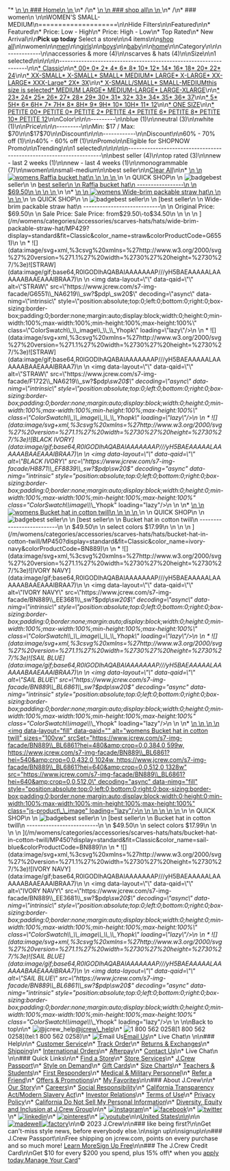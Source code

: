 "*   [\n    \n    ### Home\n    \n    ](/)\n*   /\n*   [\n    \n    ### shop all\n    \n    ](/all)\n*   /\n*   ### women\n    \n\nWOMEN'S SMALL-MEDIUM\n====================\n\nHide Filters\n\nFeatured\n\n*   Featured\n*   Price: Low - High\n*   Price: High - Low\n*   Top Rated\n*   New Arrival\n\n**Pick up today** Select a store\n\n4 items\n\n[shop all](/all/?crawl=no)\n\nwomen\n\n[men](/all/mens?crawl=no)\n\n[girls](/all/girls?crawl=no)\n\n[boys](/all/boys?crawl=no)\n\n[baby](/all/baby?crawl=no)\n\n[home](/all/home?crawl=no)\n\nCategory\n\n\n------------\n\n[](/all/womens?sub-categories=womens-shopall-accessoriesAndMore&crawl=no&size=SMALL-MEDIUM&trending=bestSeller)accessories & more (4)\n\n[](/all/womens?sub-categories=womens-shopall-scarvesAndHats&crawl=no&size=SMALL-MEDIUM&trending=bestSeller)scarves & hats (4)\n\nSize\n\n1 selected[](/all/womens?crawl=no&trending=bestSeller)\n\n\n\n\n------------------------------------------------------------------\n\n[*   Classic](/all/womens?crawl=no&fit=Classic&size=SMALL-MEDIUM&trending=bestSeller)\n\n[*   00](/all/womens?crawl=no&size=00,SMALL-MEDIUM&trending=bestSeller)[*   0](/all/womens?crawl=no&size=0,SMALL-MEDIUM&trending=bestSeller)[*   2](/all/womens?crawl=no&size=2,SMALL-MEDIUM&trending=bestSeller)[*   4](/all/womens?crawl=no&size=4,SMALL-MEDIUM&trending=bestSeller)[*   6](/all/womens?crawl=no&size=6,SMALL-MEDIUM&trending=bestSeller)[*   8](/all/womens?crawl=no&size=8,SMALL-MEDIUM&trending=bestSeller)[*   10](/all/womens?crawl=no&size=10,SMALL-MEDIUM&trending=bestSeller)[*   12](/all/womens?crawl=no&size=12,SMALL-MEDIUM&trending=bestSeller)[*   14](/all/womens?crawl=no&size=14,SMALL-MEDIUM&trending=bestSeller)[*   16](/all/womens?crawl=no&size=16,SMALL-MEDIUM&trending=bestSeller)[*   18](/all/womens?crawl=no&size=18,SMALL-MEDIUM&trending=bestSeller)[*   20](/all/womens?crawl=no&size=20,SMALL-MEDIUM&trending=bestSeller)[*   22](/all/womens?crawl=no&size=22,SMALL-MEDIUM&trending=bestSeller)[*   24](/all/womens?crawl=no&size=24,SMALL-MEDIUM&trending=bestSeller)\n\n[*   XX-SMALL](/all/womens?crawl=no&size=SMALL-MEDIUM,XX-SMALL&trending=bestSeller)[*   X-SMALL](/all/womens?crawl=no&size=SMALL-MEDIUM,X-SMALL&trending=bestSeller)[*   SMALL](/all/womens?crawl=no&size=SMALL,SMALL-MEDIUM&trending=bestSeller)[*   MEDIUM](/all/womens?crawl=no&size=MEDIUM,SMALL-MEDIUM&trending=bestSeller)[*   LARGE](/all/womens?crawl=no&size=LARGE,SMALL-MEDIUM&trending=bestSeller)[*   X-LARGE](/all/womens?crawl=no&size=SMALL-MEDIUM,X-LARGE&trending=bestSeller)[*   XX-LARGE](/all/womens?crawl=no&size=SMALL-MEDIUM,XX-LARGE&trending=bestSeller)[*   XXX-Large](/all/womens?crawl=no&size=SMALL-MEDIUM,XXXL&trending=bestSeller)[*   2X](/all/womens?crawl=no&size=2X,SMALL-MEDIUM&trending=bestSeller)[*   3X](/all/womens?crawl=no&size=3X,SMALL-MEDIUM&trending=bestSeller)\n\n[*   X-SMALL/SMALL](/all/womens?crawl=no&size=SMALL-MEDIUM,X-SMALL%2FSMALL&trending=bestSeller)[*   SMALL-MEDIUMthis size is selected](/all/womens?crawl=no&trending=bestSeller)[*   MEDIUM LARGE](/all/womens?crawl=no&size=MEDIUM%20LARGE,SMALL-MEDIUM&trending=bestSeller)[*   MEDIUM-LARGE](/all/womens?crawl=no&size=MEDIUM-LARGE,SMALL-MEDIUM&trending=bestSeller)[*   LARGE-XLARGE](/all/womens?crawl=no&size=LARGE-XLARGE,SMALL-MEDIUM&trending=bestSeller)\n\n[*   23](/all/womens?crawl=no&size=23,SMALL-MEDIUM&trending=bestSeller)[*   24](/all/womens?crawl=no&size=24G,SMALL-MEDIUM&trending=bestSeller)[*   25](/all/womens?crawl=no&size=25,SMALL-MEDIUM&trending=bestSeller)[*   26](/all/womens?crawl=no&size=26,SMALL-MEDIUM&trending=bestSeller)[*   27](/all/womens?crawl=no&size=27,SMALL-MEDIUM&trending=bestSeller)[*   28](/all/womens?crawl=no&size=28,SMALL-MEDIUM&trending=bestSeller)[*   29](/all/womens?crawl=no&size=29,SMALL-MEDIUM&trending=bestSeller)[*   30](/all/womens?crawl=no&size=30,SMALL-MEDIUM&trending=bestSeller)[*   31](/all/womens?crawl=no&size=31,SMALL-MEDIUM&trending=bestSeller)[*   32](/all/womens?crawl=no&size=32,SMALL-MEDIUM&trending=bestSeller)[*   33](/all/womens?crawl=no&size=33,SMALL-MEDIUM&trending=bestSeller)[*   34](/all/womens?crawl=no&size=34,SMALL-MEDIUM&trending=bestSeller)[*   35](/all/womens?crawl=no&size=35,SMALL-MEDIUM&trending=bestSeller)[*   36](/all/womens?crawl=no&size=36,SMALL-MEDIUM&trending=bestSeller)[*   37](/all/womens?crawl=no&size=37,SMALL-MEDIUM&trending=bestSeller)\n\n[*   5](/all/womens?crawl=no&size=5%20MEDIUM,SMALL-MEDIUM&trending=bestSeller)[*   5H](/all/womens?crawl=no&size=5H%20MEDIUM,SMALL-MEDIUM&trending=bestSeller)[*   6](/all/womens?crawl=no&size=6%20MEDIUM,SMALL-MEDIUM&trending=bestSeller)[*   6H](/all/womens?crawl=no&size=6H%20MEDIUM,SMALL-MEDIUM&trending=bestSeller)[*   7](/all/womens?crawl=no&size=7%20MEDIUM,SMALL-MEDIUM&trending=bestSeller)[*   7H](/all/womens?crawl=no&size=7H%20MEDIUM,SMALL-MEDIUM&trending=bestSeller)[*   8](/all/womens?crawl=no&size=8%20MEDIUM,SMALL-MEDIUM&trending=bestSeller)[*   8H](/all/womens?crawl=no&size=8H%20MEDIUM,SMALL-MEDIUM&trending=bestSeller)[*   9](/all/womens?crawl=no&size=9%20MEDIUM,SMALL-MEDIUM&trending=bestSeller)[*   9H](/all/womens?crawl=no&size=9H%20MEDIUM,SMALL-MEDIUM&trending=bestSeller)[*   10](/all/womens?crawl=no&size=10%20MEDIUM,SMALL-MEDIUM&trending=bestSeller)[*   10H](/all/womens?crawl=no&size=10H%20MEDIUM,SMALL-MEDIUM&trending=bestSeller)[*   11](/all/womens?crawl=no&size=11%20MEDIUM,SMALL-MEDIUM&trending=bestSeller)[*   12](/all/womens?crawl=no&size=12%20MEDIUM,SMALL-MEDIUM&trending=bestSeller)\n\n[*   ONE SIZE](/all/womens?crawl=no&size=ONE%20SIZE,SMALL-MEDIUM&trending=bestSeller)\n\n[*   PETITE 00](/all/womens?crawl=no&size=PETITE%2000,SMALL-MEDIUM&trending=bestSeller)[*   PETITE 0](/all/womens?crawl=no&size=PETITE%200,SMALL-MEDIUM&trending=bestSeller)[*   PETITE 2](/all/womens?crawl=no&size=PETITE%202,SMALL-MEDIUM&trending=bestSeller)[*   PETITE 4](/all/womens?crawl=no&size=PETITE%204,SMALL-MEDIUM&trending=bestSeller)[*   PETITE 6](/all/womens?crawl=no&size=PETITE%206,SMALL-MEDIUM&trending=bestSeller)[*   PETITE 8](/all/womens?crawl=no&size=PETITE%208,SMALL-MEDIUM&trending=bestSeller)[*   PETITE 10](/all/womens?crawl=no&size=PETITE%2010,SMALL-MEDIUM&trending=bestSeller)[*   PETITE 12](/all/womens?crawl=no&size=PETITE%2012,SMALL-MEDIUM&trending=bestSeller)\n\nColor\n\n\n---------\n\n[](/all/womens?crawl=no&l_color=root-blue&size=SMALL-MEDIUM&trending=bestSeller)blue (1)\n\n[](/all/womens?crawl=no&l_color=root-neutral&size=SMALL-MEDIUM&trending=bestSeller)neutral (3)\n\n[](/all/womens?crawl=no&l_color=root-white&size=SMALL-MEDIUM&trending=bestSeller)white (1)\n\nPrice\n\n\n---------\n\nMin: $17 / Max: $70\n\n$17$70\n\nDiscount\n\n\n------------\n\nDiscount\n\n[](/all/womens?crawl=no&discount=60to70Off&size=SMALL-MEDIUM&trending=bestSeller)60% - 70% off (1)\n\n[](/all/womens?crawl=no&discount=40to60Off&size=SMALL-MEDIUM&trending=bestSeller)40% - 60% off (1)\n\nPromo\n\n[](/all/womens?crawl=no&pmid=msg-30-off-full-price%2Cmsg-pam-promo%2Cmsg-30-off-sale~SHOPNOW&size=SMALL-MEDIUM&trending=bestSeller)Eligible for SHOPNOW Promo\n\nTrending\n\n1 selected[](/all/womens?crawl=no&size=SMALL-MEDIUM)\n\n\n\n\n--------------------------------------------------------------------\n\n[](/all/womens?crawl=no&size=SMALL-MEDIUM)best seller (4)\n\n[](/all/womens?crawl=no&size=SMALL-MEDIUM&trending=bestSeller,topRated)top rated (3)\n\n[](/all/womens?crawl=no&size=SMALL-MEDIUM&trending=bestSeller,newLast2Weeks)new - last 2 weeks (1)\n\n[](/all/womens?crawl=no&size=SMALL-MEDIUM&trending=bestSeller,newLast4Weeks)new - last 4 weeks (1)\n\n[](/all/womens?crawl=no&size=SMALL-MEDIUM&trending=bestSeller,monogrammable)monogrammable (7)\n\nwomen[](/all/?crawl=no)\n\nsmall-medium[](/all/womens?crawl=no&trending=bestSeller)\n\nbest seller[](/all/womens?crawl=no&size=SMALL-MEDIUM)\n\n[Clear All](/all/?crawl=no)\n\n*   [\n    \n    ![womens Raffia bucket hat](https://www.jcrew.com/s7-img-facade/AY699_EB9318_m?hei=640&crop=0,0,512,0)\n    \n    \n    \n    ](/p/womens/categories/accessories/scarves-hats/hats/raffia-bucket-hat/AY699?display=standard&fit=Classic&color_name=natural-straw&colorProductCode=AY699)\n    \n    QUICK SHOP\n    \n    ![badge](https://www.jcrew.com/s7-img-facade/TS)best seller\n    \n    [best seller\n    \n    Raffia bucket hat\n    -----------------\n    \n    $69.50\n    \n    \n    \n    ](/p/womens/categories/accessories/scarves-hats/hats/raffia-bucket-hat/AY699?display=standard&fit=Classic&color_name=natural-straw&colorProductCode=AY699)\n    \n*   [\n    \n    ![womens Wide-brim packable straw hat](https://www.jcrew.com/s7-img-facade/G6551_NA6219_m?hei=640&crop=0,0,512,0)\n    \n    \n    \n    ](/m/womens/categories/accessories/scarves-hats/hats/wide-brim-packable-straw-hat/MP429?display=standard&fit=Classic&color_name=straw&colorProductCode=G6551)\n    \n    QUICK SHOP\n    \n    ![badge](https://www.jcrew.com/s7-img-facade/TS)best seller\n    \n    [best seller\n    \n    Wide-brim packable straw hat\n    ----------------------------\n    \n    Original Price: $69.50\n    \n    Sale Price: Sale Price: from$29.50\\-to$34.50\n    \n    \n    \n    ](/m/womens/categories/accessories/scarves-hats/hats/wide-brim-packable-straw-hat/MP429?display=standard&fit=Classic&color_name=straw&colorProductCode=G6551)\n    \n    *   ![](data:image/svg+xml,%3csvg%20xmlns=%27http://www.w3.org/2000/svg%27%20version=%271.1%27%20width=%2730%27%20height=%2730%27/%3e)![STRAW](data:image/gif;base64,R0lGODlhAQABAIAAAAAAAP///yH5BAEAAAAALAAAAAABAAEAAAIBRAA7)\n        \n        <img data-layout=\"\" data-qaid=\"\" alt=\"STRAW\" src=\"https://www.jcrew.com/s7-img-facade/G6551\\_NA6219\\_sw?$pdp\\_sw20$\" decoding=\"async\" data-nimg=\"intrinsic\" style=\"position:absolute;top:0;left:0;bottom:0;right:0;box-sizing:border-box;padding:0;border:none;margin:auto;display:block;width:0;height:0;min-width:100%;max-width:100%;min-height:100%;max-height:100%\" class=\"ColorSwatch\\_\\_image\\_\\_\\_Yhopk\" loading=\"lazy\"/>\n        \n    *   ![](data:image/svg+xml,%3csvg%20xmlns=%27http://www.w3.org/2000/svg%27%20version=%271.1%27%20width=%2730%27%20height=%2730%27/%3e)![STRAW](data:image/gif;base64,R0lGODlhAQABAIAAAAAAAP///yH5BAEAAAAALAAAAAABAAEAAAIBRAA7)\n        \n        <img data-layout=\"\" data-qaid=\"\" alt=\"STRAW\" src=\"https://www.jcrew.com/s7-img-facade/F1722\\_NA6219\\_sw?$pdp\\_sw20$\" decoding=\"async\" data-nimg=\"intrinsic\" style=\"position:absolute;top:0;left:0;bottom:0;right:0;box-sizing:border-box;padding:0;border:none;margin:auto;display:block;width:0;height:0;min-width:100%;max-width:100%;min-height:100%;max-height:100%\" class=\"ColorSwatch\\_\\_image\\_\\_\\_Yhopk\" loading=\"lazy\"/>\n        \n    *   ![](data:image/svg+xml,%3csvg%20xmlns=%27http://www.w3.org/2000/svg%27%20version=%271.1%27%20width=%2730%27%20height=%2730%27/%3e)![BLACK IVORY](data:image/gif;base64,R0lGODlhAQABAIAAAAAAAP///yH5BAEAAAAALAAAAAABAAEAAAIBRAA7)\n        \n        <img data-layout=\"\" data-qaid=\"\" alt=\"BLACK IVORY\" src=\"https://www.jcrew.com/s7-img-facade/H8871\\_EF8839\\_sw?$pdp\\_sw20$\" decoding=\"async\" data-nimg=\"intrinsic\" style=\"position:absolute;top:0;left:0;bottom:0;right:0;box-sizing:border-box;padding:0;border:none;margin:auto;display:block;width:0;height:0;min-width:100%;max-width:100%;min-height:100%;max-height:100%\" class=\"ColorSwatch\\_\\_image\\_\\_\\_Yhopk\" loading=\"lazy\"/>\n        \n    \n*   [\n    \n    ![womens Bucket hat in cotton twill](https://www.jcrew.com/s7-img-facade/BN889_EE3681_m?hei=640&crop=0,0,512,0)\n    \n    \n    \n    ](/m/womens/categories/accessories/scarves-hats/hats/bucket-hat-in-cotton-twill/MP450?display=standard&fit=Classic&color_name=ivory-navy&colorProductCode=BN889)\n    \n    QUICK SHOP\n    \n    ![badge](https://www.jcrew.com/s7-img-facade/TS)best seller\n    \n    [best seller\n    \n    Bucket hat in cotton twill\n    --------------------------\n    \n    $49.50\n    \n    select colors $17.99\n    \n    \n    \n    ](/m/womens/categories/accessories/scarves-hats/hats/bucket-hat-in-cotton-twill/MP450?display=standard&fit=Classic&color_name=ivory-navy&colorProductCode=BN889)\n    \n    *   ![](data:image/svg+xml,%3csvg%20xmlns=%27http://www.w3.org/2000/svg%27%20version=%271.1%27%20width=%2730%27%20height=%2730%27/%3e)![IVORY NAVY](data:image/gif;base64,R0lGODlhAQABAIAAAAAAAP///yH5BAEAAAAALAAAAAABAAEAAAIBRAA7)\n        \n        <img data-layout=\"\" data-qaid=\"\" alt=\"IVORY NAVY\" src=\"https://www.jcrew.com/s7-img-facade/BN889\\_EE3681\\_sw?$pdp\\_sw20$\" decoding=\"async\" data-nimg=\"intrinsic\" style=\"position:absolute;top:0;left:0;bottom:0;right:0;box-sizing:border-box;padding:0;border:none;margin:auto;display:block;width:0;height:0;min-width:100%;max-width:100%;min-height:100%;max-height:100%\" class=\"ColorSwatch\\_\\_image\\_\\_\\_Yhopk\" loading=\"lazy\"/>\n        \n    *   ![](data:image/svg+xml,%3csvg%20xmlns=%27http://www.w3.org/2000/svg%27%20version=%271.1%27%20width=%2730%27%20height=%2730%27/%3e)![SAIL BLUE](data:image/gif;base64,R0lGODlhAQABAIAAAAAAAP///yH5BAEAAAAALAAAAAABAAEAAAIBRAA7)\n        \n        <img data-layout=\"\" data-qaid=\"\" alt=\"SAIL BLUE\" src=\"https://www.jcrew.com/s7-img-facade/BN889\\_BL6861\\_sw?$pdp\\_sw20$\" decoding=\"async\" data-nimg=\"intrinsic\" style=\"position:absolute;top:0;left:0;bottom:0;right:0;box-sizing:border-box;padding:0;border:none;margin:auto;display:block;width:0;height:0;min-width:100%;max-width:100%;min-height:100%;max-height:100%\" class=\"ColorSwatch\\_\\_image\\_\\_\\_Yhopk\" loading=\"lazy\"/>\n        \n    \n*   [\n    \n    ![womens Bucket hat in cotton twill](data:image/gif;base64,R0lGODlhAQABAIAAAAAAAP///yH5BAEAAAAALAAAAAABAAEAAAIBRAA7)\n    \n    <img data-layout=\"fill\" data-qaid=\"\" alt=\"womens Bucket hat in cotton twill\" sizes=\"100vw\" srcSet=\"https://www.jcrew.com/s7-img-facade/BN889\\_BL6861?hei=480&amp;crop=0,0,384,0 599w, https://www.jcrew.com/s7-img-facade/BN889\\_BL6861?hei=540&amp;crop=0,0,432,0 1024w, https://www.jcrew.com/s7-img-facade/BN889\\_BL6861?hei=640&amp;crop=0,0,512,0 1328w\" src=\"https://www.jcrew.com/s7-img-facade/BN889\\_BL6861?hei=640&amp;crop=0,0,512,0\" decoding=\"async\" data-nimg=\"fill\" style=\"position:absolute;top:0;left:0;bottom:0;right:0;box-sizing:border-box;padding:0;border:none;margin:auto;display:block;width:0;height:0;min-width:100%;max-width:100%;min-height:100%;max-height:100%\" class=\"js-product\\_\\_image\" loading=\"lazy\"/>\n    \n    \n    \n    \n    \n    ](/m/womens/categories/accessories/scarves-hats/hats/bucket-hat-in-cotton-twill/MP450?display=standard&fit=Classic&color_name=sail-blue&colorProductCode=BN889)\n    \n    QUICK SHOP\n    \n    ![badge](https://www.jcrew.com/s7-img-facade/TS)best seller\n    \n    [best seller\n    \n    Bucket hat in cotton twill\n    --------------------------\n    \n    $49.50\n    \n    select colors $17.99\n    \n    \n    \n    ](/m/womens/categories/accessories/scarves-hats/hats/bucket-hat-in-cotton-twill/MP450?display=standard&fit=Classic&color_name=sail-blue&colorProductCode=BN889)\n    \n    *   ![](data:image/svg+xml,%3csvg%20xmlns=%27http://www.w3.org/2000/svg%27%20version=%271.1%27%20width=%2730%27%20height=%2730%27/%3e)![IVORY NAVY](data:image/gif;base64,R0lGODlhAQABAIAAAAAAAP///yH5BAEAAAAALAAAAAABAAEAAAIBRAA7)\n        \n        <img data-layout=\"\" data-qaid=\"\" alt=\"IVORY NAVY\" src=\"https://www.jcrew.com/s7-img-facade/BN889\\_EE3681\\_sw?$pdp\\_sw20$\" decoding=\"async\" data-nimg=\"intrinsic\" style=\"position:absolute;top:0;left:0;bottom:0;right:0;box-sizing:border-box;padding:0;border:none;margin:auto;display:block;width:0;height:0;min-width:100%;max-width:100%;min-height:100%;max-height:100%\" class=\"ColorSwatch\\_\\_image\\_\\_\\_Yhopk\" loading=\"lazy\"/>\n        \n    *   ![](data:image/svg+xml,%3csvg%20xmlns=%27http://www.w3.org/2000/svg%27%20version=%271.1%27%20width=%2730%27%20height=%2730%27/%3e)![SAIL BLUE](data:image/gif;base64,R0lGODlhAQABAIAAAAAAAP///yH5BAEAAAAALAAAAAABAAEAAAIBRAA7)\n        \n        <img data-layout=\"\" data-qaid=\"\" alt=\"SAIL BLUE\" src=\"https://www.jcrew.com/s7-img-facade/BN889\\_BL6861\\_sw?$pdp\\_sw20$\" decoding=\"async\" data-nimg=\"intrinsic\" style=\"position:absolute;top:0;left:0;bottom:0;right:0;box-sizing:border-box;padding:0;border:none;margin:auto;display:block;width:0;height:0;min-width:100%;max-width:100%;min-height:100%;max-height:100%\" class=\"ColorSwatch\\_\\_image\\_\\_\\_Yhopk\" loading=\"lazy\"/>\n        \n    \n\nBack to top\n\n*   ![@jcrew_help](/next-static/images/sidecar-modules/footer/twitter-2.svg)[@jcrew\\_help](https://twitter.com/jcrew_help)\n*   ![1 800 562 0258](/next-static/images/sidecar-modules/footer/phone-2.svg)[1 800 562 0258](tel:1 800 562 0258)\n*   ![Email Us](/next-static/images/sidecar-modules/footer/email.svg)[Email Us](mailto:help@jcrew.com)\n*   Live Chat\n    \n\n### Help\n\n*   [Customer Service](/help/customer-service)\n*   [Track Order](/help/order-status)\n*   [Returns & Exchanges](/help/returns-exchanges)\n*   [Shipping](/help/shipping-handling)\n*   [International Orders](/help/international-orders)\n*   [Afterpay](/afterpay-faq)\n*   [Contact Us](/help/contact-us)\n*   Live Chat\n    \n\n### Quick Links\n\n*   [Find a Store](https://stores.jcrew.com/search)\n*   [Store Services](/s/store-services)\n*   [J.Crew Passport](/s/rewards)\n*   [Style on Demand](/s/style-on-demand)\n*   [Gift Cards](/help/gift-card)\n*   [Size Charts](/r/size-charts)\n*   [Teachers & Students](/s/teacher-student-discount)\n*   [First Responders](/s/military-medical-first-responder-discount)\n*   [Medical & Military Personnel](/s/military-medical-first-responder-discount)\n*   [Refer a Friend](/share)\n*   [Offers & Promotions](/best-deals)\n*   [My Favorites](/favorites)\n\n### About J.Crew\n\n*   [Our Story](/s/aboutus)\n*   [Careers](https://jobs.jcrew.com)\n*   [Social Responsibility](/s/corporate-responsibility)\n*   [California Transparency Act/Modern Slavery Act](/s/CSR-california-transparency-act)\n*   [Investor Relations](https://investors.jcrew.com)\n*   [Terms of Use](/help/terms-of-use)\n*   [Privacy Policy](/help/privacy-policy)\n*   [California Do Not Sell My Personal Information](https://jcrew.clarip.com/dsr/create?brand=jcrew&type=3)\n*   [Diversity, Equity and Inclusion at J.Crew Group](/s/diversity-equity-inclusion)\n\n*   [![instagram](/next-static/images/sidecar-modules/footer/instagram-2.svg)](http://instagram.com/jcrew)\n*   [![facebook](/next-static/images/sidecar-modules/footer/facebook-2.svg)](https://www.facebook.com/jcrew)\n*   [![twitter](/next-static/images/sidecar-modules/footer/twitter-2.svg)](https://twitter.com/jcrew)\n*   [![linkedin](/next-static/images/sidecar-modules/footer/linkedin.svg)](https://www.linkedin.com/company/j-crew)\n*   [![pinterest](/next-static/images/sidecar-modules/footer/pinterest-2.svg)](http://pinterest.com/jcrew/)\n*   [![youtube](/next-static/images/sidecar-modules/footer/youtube-2.svg)](http://www.youtube.com/user/jcrewinsider)\n\n[United States\n\n](/r/context-chooser)\n\n[![madewell](/next-static/images/sidecar-modules/footer/madewell.svg)](https://www.madewell.com)[![factory](/next-static/images/sidecar-modules/navigation/jcrew-factory-logo-black.svg)](https://factory.jcrew.com)\n\n© 2023 J.Crew\n\n### like being first?\n\nGet can't-miss style news, before everybody else.\n\nsign up\n\nsignup\n\n### J.Crew Passport\n\nFree shipping on jcrew.com, points on every purchase and so much more! [Learn More](/s/rewards)[Sign Up Free](/?register=true)\n\n### The J.Crew Credit Card\n\nGet $10 for every $200 you spend, plus 15% off\\* when you [apply today.](/s/credit-card)[Manage Your Card](https://d.comenity.net/jcrew/)"